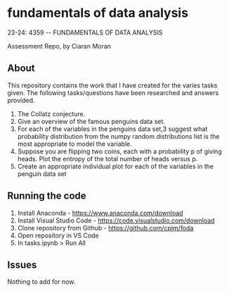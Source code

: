 # fundamentals of data analysis
23-24: 4359 -- FUNDAMENTALS OF DATA ANALYSIS

Assessment Repo, by Ciaran Moran


## About
This repository contains the work that I have created for the varies tasks given.
The following tasks/questions have been researched and answers provided.

 1. The Collatz conjecture.
 2. Give an overview of the famous penguins data set.
 3. For each of the variables in the penguins data set,3 suggest what probability distribution from the numpy random distributions list is the most appropriate to model the variable.
 4. Suppose you are flipping two coins, each with a probability p of giving heads. Plot the entropy of the total number of heads versus p.
5. Create an appropriate individual plot for each of the variables in the penguin data set

## Running the code
1. Install Anaconda - https://www.anaconda.com/download
2. Install Visual Studio Code - https://code.visualstudio.com/download
3. Clone repository from Github - https://github.com/cpjm/foda
4. Open repository in VS Code
5. In tasks.ipynb > Run All

## Issues
Nothing to add for now.
